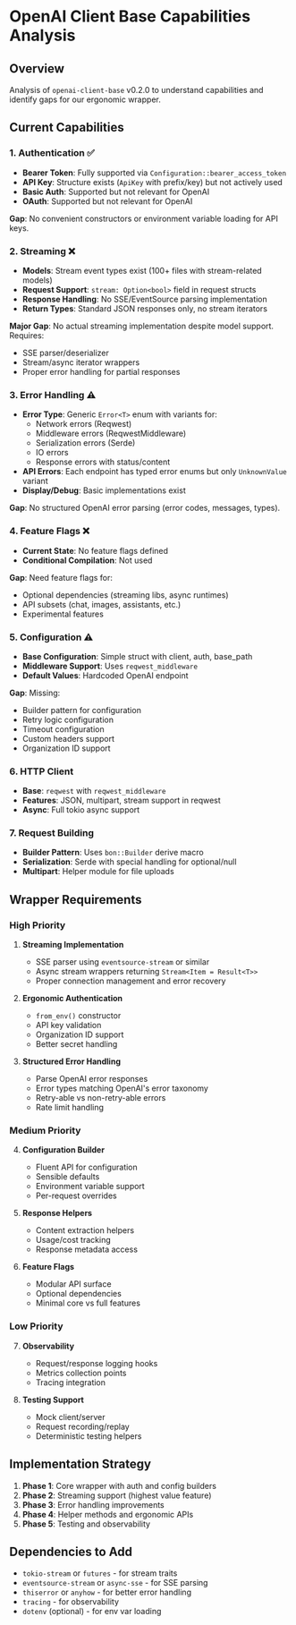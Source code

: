 # OpenAI Client Base Capabilities Analysis

## Overview
Analysis of `openai-client-base` v0.2.0 to understand capabilities and identify gaps for our ergonomic wrapper.

## Current Capabilities

### 1. Authentication ✅
- **Bearer Token**: Fully supported via `Configuration::bearer_access_token`
- **API Key**: Structure exists (`ApiKey` with prefix/key) but not actively used
- **Basic Auth**: Supported but not relevant for OpenAI
- **OAuth**: Supported but not relevant for OpenAI

**Gap**: No convenient constructors or environment variable loading for API keys.

### 2. Streaming ❌
- **Models**: Stream event types exist (100+ files with stream-related models)
- **Request Support**: `stream: Option<bool>` field in request structs
- **Response Handling**: No SSE/EventSource parsing implementation
- **Return Types**: Standard JSON responses only, no stream iterators

**Major Gap**: No actual streaming implementation despite model support. Requires:
- SSE parser/deserializer
- Stream/async iterator wrappers
- Proper error handling for partial responses

### 3. Error Handling ⚠️
- **Error Type**: Generic `Error<T>` enum with variants for:
  - Network errors (Reqwest)
  - Middleware errors (ReqwestMiddleware)
  - Serialization errors (Serde)
  - IO errors
  - Response errors with status/content
- **API Errors**: Each endpoint has typed error enums but only `UnknownValue` variant
- **Display/Debug**: Basic implementations exist

**Gap**: No structured OpenAI error parsing (error codes, messages, types).

### 4. Feature Flags ❌
- **Current State**: No feature flags defined
- **Conditional Compilation**: Not used

**Gap**: Need feature flags for:
- Optional dependencies (streaming libs, async runtimes)
- API subsets (chat, images, assistants, etc.)
- Experimental features

### 5. Configuration ⚠️
- **Base Configuration**: Simple struct with client, auth, base_path
- **Middleware Support**: Uses `reqwest_middleware`
- **Default Values**: Hardcoded OpenAI endpoint

**Gap**: Missing:
- Builder pattern for configuration
- Retry logic configuration
- Timeout configuration
- Custom headers support
- Organization ID support

### 6. HTTP Client
- **Base**: `reqwest` with `reqwest_middleware`
- **Features**: JSON, multipart, stream support in reqwest
- **Async**: Full tokio async support

### 7. Request Building
- **Builder Pattern**: Uses `bon::Builder` derive macro
- **Serialization**: Serde with special handling for optional/null
- **Multipart**: Helper module for file uploads

## Wrapper Requirements

### High Priority
1. **Streaming Implementation**
   - SSE parser using `eventsource-stream` or similar
   - Async stream wrappers returning `Stream<Item = Result<T>>`
   - Proper connection management and error recovery

2. **Ergonomic Authentication**
   - `from_env()` constructor
   - API key validation
   - Organization ID support
   - Better secret handling

3. **Structured Error Handling**
   - Parse OpenAI error responses
   - Error types matching OpenAI's error taxonomy
   - Retry-able vs non-retry-able errors
   - Rate limit handling

### Medium Priority
4. **Configuration Builder**
   - Fluent API for configuration
   - Sensible defaults
   - Environment variable support
   - Per-request overrides

5. **Response Helpers**
   - Content extraction helpers
   - Usage/cost tracking
   - Response metadata access

6. **Feature Flags**
   - Modular API surface
   - Optional dependencies
   - Minimal core vs full features

### Low Priority
7. **Observability**
   - Request/response logging hooks
   - Metrics collection points
   - Tracing integration

8. **Testing Support**
   - Mock client/server
   - Request recording/replay
   - Deterministic testing helpers

## Implementation Strategy

1. **Phase 1**: Core wrapper with auth and config builders
2. **Phase 2**: Streaming support (highest value feature)
3. **Phase 3**: Error handling improvements
4. **Phase 4**: Helper methods and ergonomic APIs
5. **Phase 5**: Testing and observability

## Dependencies to Add
- `tokio-stream` or `futures` - for stream traits
- `eventsource-stream` or `async-sse` - for SSE parsing
- `thiserror` or `anyhow` - for better error handling
- `tracing` - for observability
- `dotenv` (optional) - for env var loading